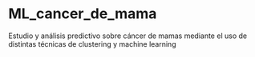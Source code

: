 # ML_cancer_de_mama
Estudio y análisis predictivo sobre cáncer de mamas mediante el uso de distintas técnicas de clustering y machine learning 

